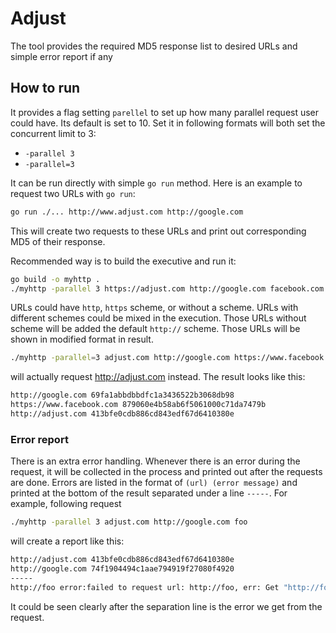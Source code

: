 # Adjust

The tool provides the required MD5 response list to desired URLs and simple error report if any

## How to run

It provides a flag setting `parellel` to set up how many parallel request user could have. Its default is set to 10. Set it in following formats will both set the concurrent limit to 3:
- `-parallel 3`
- `-parallel=3`

It can be run directly with simple `go run` method. Here is an example to request two URLs with `go run`:
```bash
go run ./... http://www.adjust.com http://google.com
```
This will create two requests to these URLs and print out corresponding MD5 of their response.

Recommended way is to build the executive and run it:
```bash
go build -o myhttp .
./myhttp -parallel 3 https://adjust.com http://google.com facebook.com yahoo.com
```

URLs could have `http`, `https` scheme, or without a scheme. URLs with different schemes could be mixed in the execution. Those URLs without scheme will be added the default `http://` scheme. Those URLs will be shown in modified format in result.
```bash
./myhttp -parallel=3 adjust.com http://google.com https://www.facebook.com
```
will actually request http://adjust.com instead. The result looks like this:
```bash
http://google.com 69fa1abbdbbdfc1a3436522b3068db98
https://www.facebook.com 879060e4b58ab6f5061000c71da7479b
http://adjust.com 413bfe0cdb886cd843edf67d6410380e
```

### Error report
There is an extra error handling. Whenever there is an error during the request, it will be collected in the process and printed out after the requests are done. Errors are listed in the format of `(url) (error message)` and printed at the bottom of the result separated under a line `-----`. For example, following request
```bash
./myhttp -parallel 3 adjust.com http://google.com foo
```
will create a report like this:
```bash
http://adjust.com 413bfe0cdb886cd843edf67d6410380e
http://google.com 74f1904494c1aae794919f27080f4920
-----
http://foo error:failed to request url: http://foo, err: Get "http://foo": dial tcp: lookup foo: no such host
```
It could be seen clearly after the separation line is the error we get from the request.